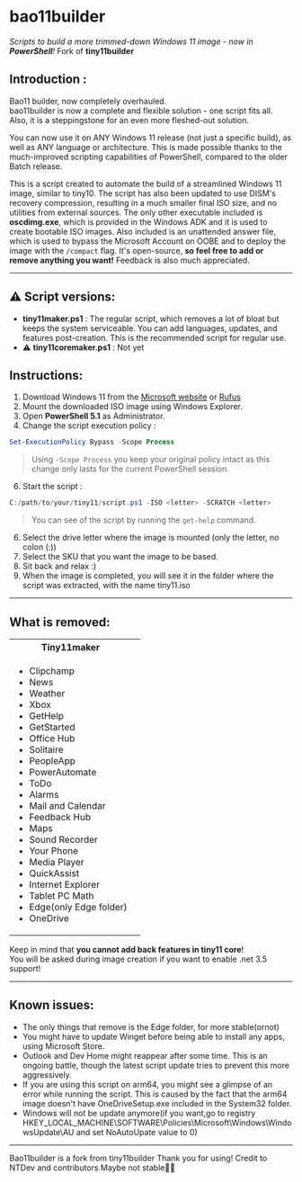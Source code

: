 # bao11builder
*Scripts to build a more trimmed-down Windows 11 image - now in **PowerShell**!*
Fork of **tiny11builder**

## Introduction :
Bao11 builder, now completely overhauled. <br>bao11builder is now a  complete and flexible solution - one script fits all. Also, it is a steppingstone for an even more fleshed-out solution.

You can now use it on ANY Windows 11 release (not just a specific build), as well as ANY language or architecture.
This is made possible thanks to the much-improved scripting capabilities of PowerShell, compared to the older Batch release.

This is a script created to automate the build of a streamlined Windows 11 image, similar to tiny10.
The script has also been updated to use DISM's recovery compression, resulting in a much smaller final ISO size, and no utilities from external sources. The only other executable included is **oscdimg.exe**, which is provided in the Windows ADK and it is used to create bootable ISO images. 
Also included is an unattended answer file, which is used to bypass the Microsoft Account on OOBE and to deploy the image with the `/compact` flag.
It's open-source, **so feel free to add or remove anything you want!** Feedback is also much appreciated.

---

## ⚠️ Script versions:
- **tiny11maker.ps1** : The regular script, which removes a lot of bloat but keeps the system serviceable. You can add languages, updates, and features post-creation. This is the recommended script for regular use.
- ⚠️ **tiny11coremaker.ps1** : Not yet

## Instructions:
1. Download Windows 11 from the [Microsoft website](https://www.microsoft.com/software-download/windows11) or [Rufus](https://github.com/pbatard/rufus)
2. Mount the downloaded ISO image using Windows Explorer.
3. Open **PowerShell 5.1** as Administrator. 
5. Change the script execution policy :
```powershell
Set-ExecutionPolicy Bypass -Scope Process
```
> Using `-Scope Process` you keep your original policy intact as this change only lasts for the current PowerShell session. 

6. Start the script :
```powershell
C:/path/to/your/tiny11/script.ps1 -ISO <letter> -SCRATCH <letter>
``` 
> You can see of the script by running the `get-help` command.

6. Select the drive letter where the image is mounted (only the letter, no colon (:))
7. Select the SKU that you want the image to be based.
8. Sit back and relax :)
9. When the image is completed, you will see it in the folder where the script was extracted, with the name tiny11.iso

---

## What is removed:
<table>
  <tbody>
    <tr>
      <th>Tiny11maker</th>
    </tr>
    <tr>
      <td>
        <ul>
          <li>Clipchamp</li>
          <li>News</li>
          <li>Weather</li>
          <li>Xbox</li>
          <li>GetHelp</li>
          <li>GetStarted</li>
          <li>Office Hub</li>
          <li>Solitaire</li>
          <li>PeopleApp</li>
          <li>PowerAutomate</li>
          <li>ToDo</li>
          <li>Alarms</li>
          <li>Mail and Calendar</li>
          <li>Feedback Hub</li>
          <li>Maps</li>
          <li>Sound Recorder</li>
          <li>Your Phone</li>
          <li>Media Player</li>
          <li>QuickAssist</li>
          <li>Internet Explorer</li>
          <li>Tablet PC Math</li>
          <li>Edge(only Edge folder)</li>
          <li>OneDrive</li>
        </ul>
      </td>
      <td>
      </td>
    </tr>
  </tbody>
</table>

Keep in mind that **you cannot add back features in tiny11 core**! <br>
You will be asked during image creation if you want to enable .net 3.5 support!

---

## Known issues:
- The only things that remove is the Edge folder, for more stable(ornot)
- You might have to update Winget before being able to install any apps, using Microsoft Store.
- Outlook and Dev Home might reappear after some time. This is an ongoing battle, though the latest script update tries to prevent this more aggressively.
- If you are using this script on arm64, you might see a glimpse of an error while running the script. This is caused by the fact that the arm64 image doesn't have OneDriveSetup.exe included in the System32 folder.
- Windows will not be update anymore(if you want,go to registry HKEY_LOCAL_MACHINE\SOFTWARE\Policies\Microsoft\Windows\WindowsUpdate\AU and set NoAutoUpate value to 0)

---
Bao11builder is a fork from tiny11builder
Thank you for using!
Credit to NTDev and contributors
Maybe not stable🥶🥀

